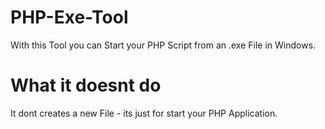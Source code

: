 # PHP-Exe-Tool
With this Tool you can Start your PHP Script from an .exe File in Windows.

# What it doesnt do
It dont creates a new File - its just for start your PHP Application.
